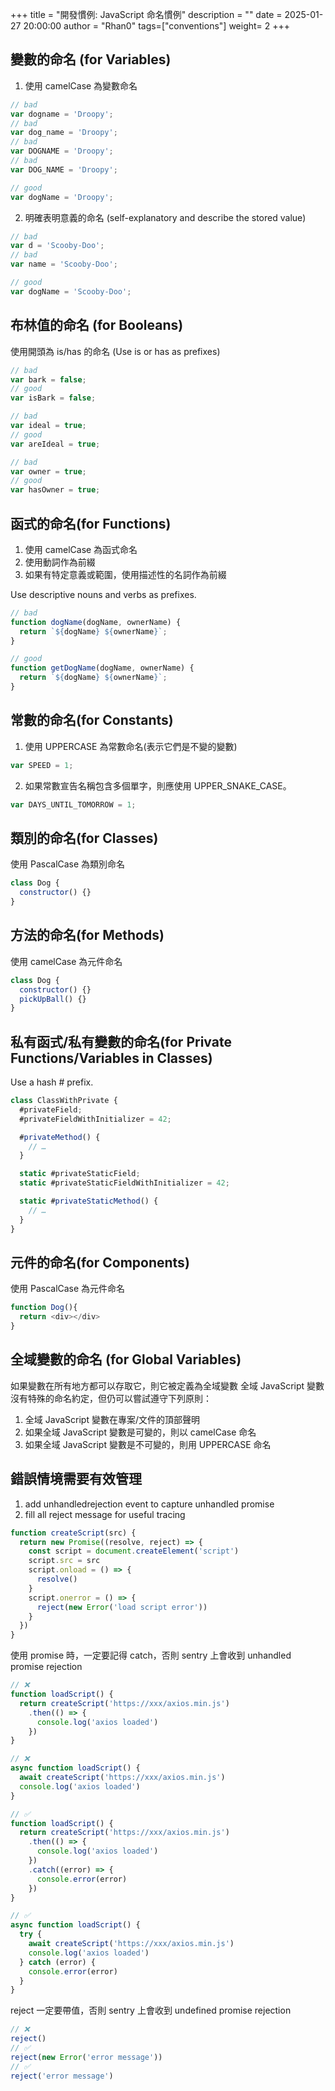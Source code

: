 +++
title = "開發慣例: JavaScript 命名慣例"
description = ""
date = 2025-01-27 20:00:00
author = "Rhan0"
tags=["conventions"]
weight= 2
+++

## 變數的命名 (for Variables)

1. 使用 camelCase 為變數命名

```javascript
// bad
var dogname = 'Droopy'; 
// bad
var dog_name = 'Droopy'; 
// bad
var DOGNAME = 'Droopy'; 
// bad
var DOG_NAME = 'Droopy'; 

// good
var dogName = 'Droopy';
```

2. 明確表明意義的命名
(self-explanatory and describe the stored value)

```javascript
// bad
var d = 'Scooby-Doo';
// bad
var name = 'Scooby-Doo';

// good
var dogName = 'Scooby-Doo';
```

## 布林值的命名 (for Booleans)

使用開頭為 is/has 的命名
(Use is or has as prefixes)

```javascript
// bad
var bark = false;
// good
var isBark = false;

// bad
var ideal = true;
// good
var areIdeal = true;

// bad
var owner = true;
// good
var hasOwner = true;
```

## 函式的命名(for Functions)

1. 使用 camelCase 為函式命名
2. 使用動詞作為前綴
3. 如果有特定意義或範圍，使用描述性的名詞作為前綴

Use descriptive nouns and verbs as prefixes.

```javascript
// bad
function dogName(dogName, ownerName) { 
  return `${dogName} ${ownerName}`;
}

// good
function getDogName(dogName, ownerName) { 
  return `${dogName} ${ownerName}`;
}
```

## 常數的命名(for Constants)

1. 使用 UPPERCASE 為常數命名(表示它們是不變的變數)

```javascript
var SPEED = 1;
```

2. 如果常數宣告名稱包含多個單字，則應使用 UPPER_SNAKE_CASE。

```javascript
var DAYS_UNTIL_TOMORROW = 1;
```

## 類別的命名(for Classes)

使用 PascalCase 為類別命名

```javascript
class Dog {
  constructor() {}
}
```

## 方法的命名(for Methods)

使用 camelCase 為元件命名

```javascript
class Dog {
  constructor() {}
  pickUpBall() {}
}
```

## 私有函式/私有變數的命名(for Private Functions/Variables in Classes)

Use a hash # prefix.

```javascript
class ClassWithPrivate {
  #privateField;
  #privateFieldWithInitializer = 42;

  #privateMethod() {
    // …
  }

  static #privateStaticField;
  static #privateStaticFieldWithInitializer = 42;

  static #privateStaticMethod() {
    // …
  }
}
```

## 元件的命名(for Components)

使用 PascalCase 為元件命名

```javascript
function Dog(){
  return <div></div>
}
```

## 全域變數的命名 (for Global Variables)

如果變數在所有地方都可以存取它，則它被定義為全域變數
全域 JavaScript 變數沒有特殊的命名約定，但仍可以嘗試遵守下列原則：

1. 全域 JavaScript 變數在專案/文件的頂部聲明
2. 如果全域 JavaScript 變數是可變的，則以 camelCase 命名
3. 如果全域 JavaScript 變數是不可變的，則用 UPPERCASE 命名

## 錯誤情境需要有效管理

1. add unhandledrejection event to capture unhandled promise
2. fill all reject message for useful tracing

```javascript
function createScript(src) {
  return new Promise((resolve, reject) => {
    const script = document.createElement('script')
    script.src = src
    script.onload = () => {
      resolve()
    }
    script.onerror = () => {
      reject(new Error('load script error'))
    }
  })
}
```

使用 promise 時，一定要記得 catch，否則 sentry 上會收到 unhandled promise rejection

```javascript
// ❌
function loadScript() {
  return createScript('https://xxx/axios.min.js')
    .then(() => {
      console.log('axios loaded')
    })
}

// ❌
async function loadScript() {
  await createScript('https://xxx/axios.min.js')
  console.log('axios loaded')
}

// ✅
function loadScript() {
  return createScript('https://xxx/axios.min.js')
    .then(() => {
      console.log('axios loaded')
    })
    .catch((error) => {
      console.error(error)
    })
}

// ✅
async function loadScript() {
  try {
    await createScript('https://xxx/axios.min.js')
    console.log('axios loaded')
  } catch (error) {
    console.error(error)
  }
}
```

reject 一定要帶值，否則 sentry 上會收到 undefined promise rejection
```javascript
// ❌
reject()
// ✅
reject(new Error('error message'))
// ✅
reject('error message')
```